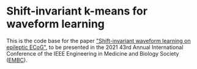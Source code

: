# Shift-invariant k-means for waveform learning

This is the code base for the paper ["Shift-invariant waveform learning on epileptic ECoG"][accepted], to be presented in the  2021 43rd Annual International Conference of the IEEE Engineering in Medicine and Biology Society ([EMBC][EMBC]).


[accepted]: https://arxiv.org/abs/2108.03177
[EMBC]: https://embc.embs.org
